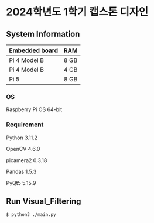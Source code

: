 # 2024학년도 1학기 캡스톤 디자인


## System Information

|Embedded board|RAM|
|---|---|
|Pi 4 Model B|8 GB|
|Pi 4 Model B|4 GB|
|Pi 5|8 GB|

### OS

Raspberry Pi OS 64-bit


### Requirement

Python 3.11.2

OpenCV 4.6.0

picamera2 0.3.18

Pandas 1.5.3

PyQt5 5.15.9


## Run Visual_Filtering

   ```bash
   $ python3 ./main.py
   ```
